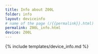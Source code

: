 ```yaml
---
title: Info about Z00L
folder: info
layout: deviceinfo
# name of the page (/{{permalink}}.html)
permalink: Z00L_info.html
device: Z00L
---
```

{% include templates/device_info.md %}
